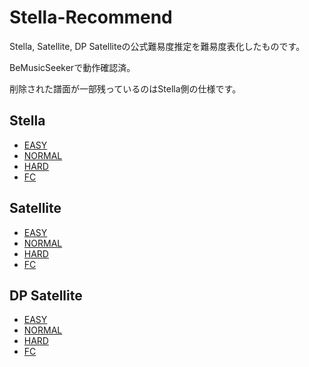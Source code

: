 # Stella-Recommend

Stella, Satellite, DP Satelliteの公式難易度推定を難易度表化したものです。

BeMusicSeekerで動作確認済。

削除された譜面が一部残っているのはStella側の仕様です。

## Stella
- [EASY](https://ladymade-star.github.io/Stella-Recommend/st/ec/index.html)
- [NORMAL](https://ladymade-star.github.io/Stella-Recommend/st/gc/index.html)
- [HARD](https://ladymade-star.github.io/Stella-Recommend/st/hc/index.html)
- [FC](https://ladymade-star.github.io/Stella-Recommend/st/fc/index.html)

## Satellite
- [EASY](https://ladymade-star.github.io/Stella-Recommend/sl/ec/index.html)
- [NORMAL](https://ladymade-star.github.io/Stella-Recommend/sl/gc/index.html)
- [HARD](https://ladymade-star.github.io/Stella-Recommend/sl/hc/index.html)
- [FC](https://ladymade-star.github.io/Stella-Recommend/sl/fc/index.html)

## DP Satellite
- [EASY](https://ladymade-star.github.io/Stella-Recommend/dp/ec/index.html)
- [NORMAL](https://ladymade-star.github.io/Stella-Recommend/dp/gc/index.html)
- [HARD](https://ladymade-star.github.io/Stella-Recommend/dp/hc/index.html)
- [FC](https://ladymade-star.github.io/Stella-Recommend/dp/fc/index.html)